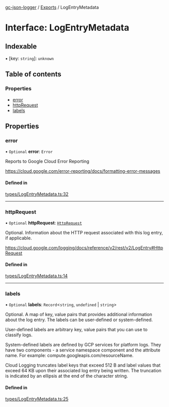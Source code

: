 [gc-json-logger](../README.md) / [Exports](../modules.md) / LogEntryMetadata

# Interface: LogEntryMetadata

## Indexable

▪ [key: `string`]: `unknown`

## Table of contents

### Properties

- [error](LogEntryMetadata.md#error)
- [httpRequest](LogEntryMetadata.md#httprequest)
- [labels](LogEntryMetadata.md#labels)

## Properties

### error

• `Optional` **error**: `Error`

Reports to Google Cloud Error Reporting

https://cloud.google.com/error-reporting/docs/formatting-error-messages

#### Defined in

[types/LogEntryMetadata.ts:32](https://github.com/igrek8/gc-json-logger/blob/780809b/src/types/LogEntryMetadata.ts#L32)

___

### httpRequest

• `Optional` **httpRequest**: [`HttpRequest`](HttpRequest.md)

Optional. Information about the HTTP request associated with this log entry, if applicable.

https://cloud.google.com/logging/docs/reference/v2/rest/v2/LogEntry#HttpRequest

#### Defined in

[types/LogEntryMetadata.ts:14](https://github.com/igrek8/gc-json-logger/blob/780809b/src/types/LogEntryMetadata.ts#L14)

___

### labels

• `Optional` **labels**: `Record`<`string`, `undefined` \| `string`\>

Optional. A map of key, value pairs that provides additional information about the log entry. The labels can be user-defined or system-defined.

User-defined labels are arbitrary key, value pairs that you can use to classify logs.

System-defined labels are defined by GCP services for platform logs. They have two components - a service namespace component and the attribute name. For example: compute.googleapis.com/resourceName.

Cloud Logging truncates label keys that exceed 512 B and label values that exceed 64 KB upon their associated log entry being written. The truncation is indicated by an ellipsis at the end of the character string.

#### Defined in

[types/LogEntryMetadata.ts:25](https://github.com/igrek8/gc-json-logger/blob/780809b/src/types/LogEntryMetadata.ts#L25)
